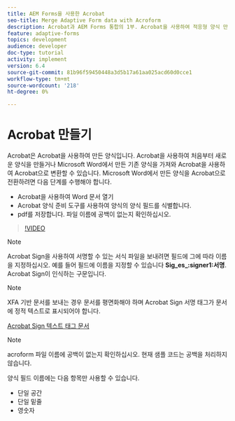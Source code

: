 ```yaml
---
title: AEM Forms을 사용한 Acrobat
seo-title: Merge Adaptive Form data with Acroform
description: Acrobat과 AEM Forms 통합의 1부. Acrobat을 사용하여 적응형 양식 만들기 및 데이터 병합을 통해 PDF을 얻습니다.
feature: adaptive-forms
topics: development
audience: developer
doc-type: tutorial
activity: implement
version: 6.4
source-git-commit: 81b96f59450448a3d5b17a61aa025acd60d0cce1
workflow-type: tm+mt
source-wordcount: '218'
ht-degree: 0%

---
```



# Acrobat 만들기

Acrobat은 Acrobat을 사용하여 만든 양식입니다. Acrobat을 사용하여 처음부터 새로운 양식을 만들거나 Microsoft Word에서 만든 기존 양식을 가져와 Acrobat을 사용하여 Acrobat으로 변환할 수 있습니다. Microsoft Word에서 만든 양식을 Acrobat으로 전환하려면 다음 단계를 수행해야 합니다.

* Acrobat을 사용하여 Word 문서 열기
* Acrobat 양식 준비 도구를 사용하여 양식의 양식 필드를 식별합니다.
* pdf를 저장합니다. 파일 이름에 공백이 없는지 확인하십시오.


>[!VIDEO](https://video.tv.adobe.com/v/22575?quality=9&learn=on)

>[!NOTE]
>
>Acrobat Sign을 사용하여 서명할 수 있는 서식 파일을 보내려면 필드에 그에 따라 이름을 지정하십시오. 예를 들어 필드에 이름을 지정할 수 있습니다 **Sig_es_:signer1:서명**. Acrobat Sign이 인식하는 구문입니다.

>[!NOTE]
>
>XFA 기반 문서를 보내는 경우 문서를 평면화해야 하며 Acrobat Sign 서명 태그가 문서에 정적 텍스트로 표시되어야 합니다.

[Acrobat Sign 텍스트 태그 문서](https://helpx.adobe.com/sign/using/text-tag.html)

>[!NOTE]
>
>acroform 파일 이름에 공백이 없는지 확인하십시오. 현재 샘플 코드는 공백을 처리하지 않습니다.
>
>양식 필드 이름에는 다음 항목만 사용할 수 있습니다.
>
>* 단일 공간
>* 단일 밑줄
>* 영숫자

